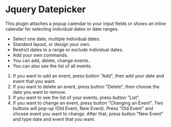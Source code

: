  <div class="col-md-4" id="opener5">
            <h1>Jquery Datepicker</h1>
            <p>This plugin attaches a popup calendar to your input fields or shows an inline calendar for selecting individual dates or date ranges.</p>
            <ul>
              <li>Select one date, multiple individual dates.</li>
              <li>Standard layout, or design your own.</li>
              <li>Restrict dates to a range or exclude individual dates.</li>
              <li>Add your own commands.</li>
              <li>You can add, delete, change events.</li>
              <li>You can also see the list of all events.</li>
            </ul>
            <ol start="1">
              <li>If you want to add an event, press button "Add", then add your date and event that you want.</li>
              <li>If you want to delete an event, press button "Delete", then choose the date you want to remove.</li>
              <li>If you want to see the list of your events, press button "List".</li>
              <li>If you want to change an event, press button "Changing an Event". Two buttons will pop-up (Old Event, New Event). Press "Old Event" and choose event you want to change. After that, press button "New Event" and type date and event that you want.</li>
            </ol>
          </div>
